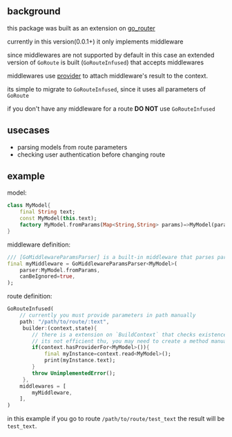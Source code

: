 ## background

this package was built as an extension on [go_router](https://pub.dev/packages/go_router)

currently in this version(0.0.1+) it only implements middleware

since middlewares are not supported by default in this case an extended version of `GoRoute`
is built (`GoRouteInfused`) that accepts middlewares

middlewares use [provider](https://pub.dev/packages/provider) to attach middleware's result to the context.

its simple to migrate to `GoRouteInfused`, since it uses all parameters of `GoRoute`

if you don't have any middleware for a route **DO NOT** use `GoRouteInfused`

## usecases

* parsing models from route parameters
* checking user authentication before changing route

## example

model:

```dart
class MyModel{
    final String text;
    const MyModel(this.text);
    factory MyModel.fromParams(Map<String,String> params)=>MyModel(params['text']);
}
```

middleware definition:

```dart
/// [GoMiddlewareParamsParser] is a built-in middleware that parses parameters
final myMiddleware = GoMiddlewareParamsParser<MyModel>(
    parser:MyModel.fromParams,
    canBeIgnored=true,
);
```

route definition:

```dart
GoRouteInfused(
    // currently you must provide parameters in path manually
    path: "/path/to/route/:text",
     builder:(context,state){
        // there is a extension on `BuildContext` that checks existence of a provider
        // its not efficient thu, you may need to create a method manually for this purpose.
        if(context.hasProviderFor<MyModel>()){
            final myInstance=context.read<MyModel>();
            print(myInstance.text);
        }
        throw UnimplementedError();
     },
    middlewares = [
        myMiddleware,
    ],
)
```

in this example if you go to route `/path/to/route/test_text`
the result will be `test_text`.
